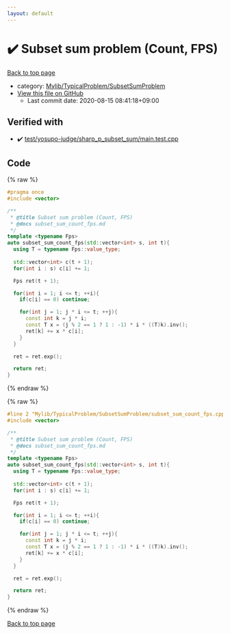 ```yaml
---
layout: default
---
```


<!-- mathjax config similar to math.stackexchange -->
<script type="text/javascript" async
  src="https://cdnjs.cloudflare.com/ajax/libs/mathjax/2.7.5/MathJax.js?config=TeX-MML-AM_CHTML">
</script>
<script type="text/x-mathjax-config">
  MathJax.Hub.Config({
    TeX: { equationNumbers: { autoNumber: "AMS" }},
    tex2jax: {
      inlineMath: [ ['$','$'] ],
      processEscapes: true
    },
    "HTML-CSS": { matchFontHeight: false },
    displayAlign: "left",
    displayIndent: "2em"
  });
</script>

<script type="text/javascript" src="https://cdnjs.cloudflare.com/ajax/libs/jquery/3.4.1/jquery.min.js"></script>
<script src="https://cdn.jsdelivr.net/npm/jquery-balloon-js@1.1.2/jquery.balloon.min.js" integrity="sha256-ZEYs9VrgAeNuPvs15E39OsyOJaIkXEEt10fzxJ20+2I=" crossorigin="anonymous"></script>
<script type="text/javascript" src="../../../../assets/js/copy-button.js"></script>
<link rel="stylesheet" href="../../../../assets/css/copy-button.css" />


# :heavy_check_mark: Subset sum problem (Count, FPS)

<a href="../../../../index.html">Back to top page</a>

* category: <a href="../../../../index.html#2e380218d9fd214c2f91a8ade734af1c">Mylib/TypicalProblem/SubsetSumProblem</a>
* <a href="{{ site.github.repository_url }}/blob/master/Mylib/TypicalProblem/SubsetSumProblem/subset_sum_count_fps.cpp">View this file on GitHub</a>
    - Last commit date: 2020-08-15 08:41:18+09:00




## Verified with

* :heavy_check_mark: <a href="../../../../verify/test/yosupo-judge/sharp_p_subset_sum/main.test.cpp.html">test/yosupo-judge/sharp_p_subset_sum/main.test.cpp</a>


## Code

<a id="unbundled"></a>
{% raw %}
```cpp
#pragma once
#include <vector>

/**
 * @title Subset sum problem (Count, FPS)
 * @docs subset_sum_count_fps.md
 */
template <typename Fps>
auto subset_sum_count_fps(std::vector<int> s, int t){
  using T = typename Fps::value_type;
  
  std::vector<int> c(t + 1);
  for(int i : s) c[i] += 1;

  Fps ret(t + 1);

  for(int i = 1; i <= t; ++i){
    if(c[i] == 0) continue;

    for(int j = 1; j * i <= t; ++j){
      const int k = j * i;
      const T x = (j % 2 == 1 ? 1 : -1) * i * ((T)k).inv();
      ret[k] += x * c[i];
    }
  }

  ret = ret.exp();

  return ret;
}

```
{% endraw %}

<a id="bundled"></a>
{% raw %}
```cpp
#line 2 "Mylib/TypicalProblem/SubsetSumProblem/subset_sum_count_fps.cpp"
#include <vector>

/**
 * @title Subset sum problem (Count, FPS)
 * @docs subset_sum_count_fps.md
 */
template <typename Fps>
auto subset_sum_count_fps(std::vector<int> s, int t){
  using T = typename Fps::value_type;
  
  std::vector<int> c(t + 1);
  for(int i : s) c[i] += 1;

  Fps ret(t + 1);

  for(int i = 1; i <= t; ++i){
    if(c[i] == 0) continue;

    for(int j = 1; j * i <= t; ++j){
      const int k = j * i;
      const T x = (j % 2 == 1 ? 1 : -1) * i * ((T)k).inv();
      ret[k] += x * c[i];
    }
  }

  ret = ret.exp();

  return ret;
}

```
{% endraw %}

<a href="../../../../index.html">Back to top page</a>


